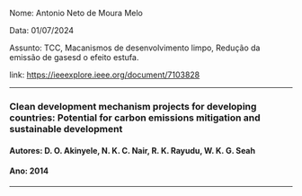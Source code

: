 Nome: Antonio Neto de Moura Melo

Data: 01/07/2024

Assunto: TCC, Macanismos de desenvolvimento limpo, Redução da emissão de gasesd o efeito estufa.

link: https://ieeexplore.ieee.org/document/7103828

---
### Clean development mechanism projects for developing countries: Potential for carbon emissions mitigation and sustainable development

#### Autores: D. O. Akinyele, N. K. C. Nair, R. K. Rayudu, W. K. G. Seah

#### Ano: 2014
---

